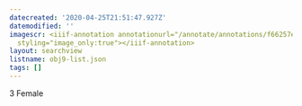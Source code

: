 ```yaml
---
datecreated: '2020-04-25T21:51:47.927Z'
datemodified: ''
imagescr: <iiif-annotation annotationurl="/annotate/annotations/f66257e8-873e-11ea-bece-5254008afee6.json"
  styling="image_only:true"></iiif-annotation>
layout: searchview
listname: obj9-list.json
tags: []
---
```

3 Female